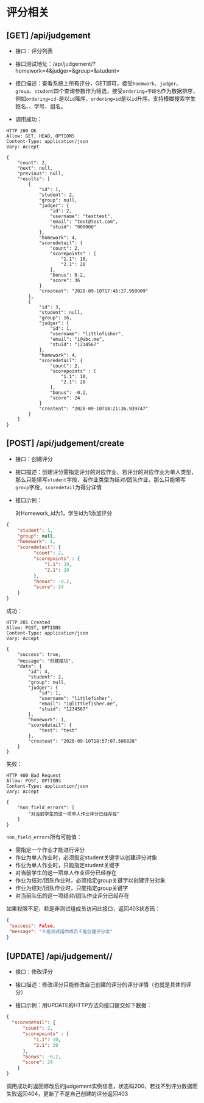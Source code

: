 # 评分相关

## [GET] /api/judgement

* 接口：评分列表

* 接口测试地址：/api/judgement/?homework=4&judger=&group=&student=

* 接口描述：查看系统上所有评分，GET即可，接受`hoemwork`、`judger`、`group`、`student`四个查询参数作为筛选，接受`ordering=字段名`作为数据排序，例如`ordering=id-`是以`id`降序，`ordering=id`是以`id`升序。支持模糊搜索学生姓名、、学号、组名。

* 调用成功：

```http request
HTTP 200 OK
Allow: GET, HEAD, OPTIONS
Content-Type: application/json
Vary: Accept

{
    "count": 2,
    "next": null,
    "previous": null,
    "results": [
        {
            "id": 1,
            "student": 2,
            "group": null,
            "judger": {
                "id": 2,
                "username": "testtest",
                "email": "test@test.com",
                "stuid": "000000"
            },
            "homework": 4,
            "scoredetail": {
                "count": 2,
                "scorepoints" : [
                    "1.1": 10,
                    "2.1": 20
                ],
                "bonus": 0.2,
                "score": 36
            }
            "createat": "2020-09-10T17:46:27.950909"
        },
        {
            "id": 3,
            "student": null,
            "group": 16,
            "judger": {
                "id": 1,
                "username": "littlefisher",
                "email": "i@abc.me",
                "stuid": "1234567"
            },
            "homework": 4,
            "scoredetail": {
                "count": 2,
                "scorepoints" : [
                    "1.1": 10,
                    "2.1": 20
                ],
                "bonus": -0.2,
                "score": 24
            }
            "createat": "2020-09-10T18:21:36.939747"
        }
    ]
}
```

## [POST] /api/judgement/create

* 接口：创建评分

* 接口描述：创建评分需指定评分的对应作业、若评分的对应作业为单人类型，那么只能填写`student`字段，若作业类型为结对/团队作业，那么只能填写`group`字段，`scoredetail`为得分详情

* 接口示例：
  
  对Homework_id为1，学生id为1添加评分
  
```json
{
    "student": 1,
    "group": null,
    "homework": 1,
    "scoredetail": {
          "count": 2,
          "scorepoints" : {
              "1.1": 10,
              "2.1": 20
          },
          "bonus": -0.2,
          "score": 24
    }
}
```

  成功：
  
```http request
HTTP 201 Created
Allow: POST, OPTIONS
Content-Type: application/json
Vary: Accept

{
    "success": true,
    "message": "创建成功",
    "data": {
        "id": 4,
        "student": 2,
        "group": null,
        "judger": {
            "id": 1,
            "username": "littlefisher",
            "email": "i@littlefisher.me",
            "stuid": "1234567"
        },
        "homework": 1,
        "scoredatail": {
            "test": "test"
        },
        "createat": "2020-09-10T18:57:07.586828"
    }
}
```

  失败：
  
```http request
HTTP 400 Bad Request
Allow: POST, OPTIONS
Content-Type: application/json
Vary: Accept

{
    "non_field_errors": [
        "对当前学生的这一项单人作业评分已经存在"
    ]
}
```

  `non_field_errors`所有可能值：

 * 需指定一个作业才能进行评分
 * 作业为单人作业时，必须指定student关键字以创建评分对象
 * 作业为单人作业时，只能指定student关键字
 * 对当前学生的这一项单人作业评分已经存在
 * 作业为结对/团队作业时，必须指定group关键字以创建评分对象
 * 作业为结对/团队作业时，只能指定group关键字
 * 对当前队伍的这一项结对/团队作业评分已经存在

 如果权限不足，若是非测试组成员访问此接口，返回403状态码：
 
```json
{
 "success": False,
 "message": "不是测试组的成员不能创建评分诶"
}
```

## [UPDATE] /api/judgement/<id>/

* 接口：修改评分

* 接口描述：修改评分只能修改自己创建的评分的评分详情（也就是具体的评分）

* 接口示例：用UPDATE的HTTP方法向接口提交如下数据：

```json
{
  "scoredetail": {
      "count": 2,
      "scorepoints" : {
          "1.1": 10,
          "2.1": 20
      },
      "bonus": -0.2,
      "score": 24
    }
}
```
  
  调用成功时返回修改后的judgement实例信息，状态码200，若找不到评分数据而失败返回404，更新了不是自己创建的评分返回403